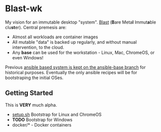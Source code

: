 # Blast-wk

My vision for an immutable desktop "system".  [Blast](https://github.com/ssmiller25/blast) (**B**are Meta**l** Immut**a**ble clu**st**er).  Central premesis are:

- Almost all workloads are container images
- All mutable "data" is backed up regularly, and without manual intervention, to the cloud.
- Any **base** can be used for the workstation - Linux, Mac, ChromeOS, or even Windows!

Previous [ansible based system is kept on the ansible-base branch](https://github.com/ssmiller25/immutabledesktop/tree/ansible-base) for historical purposes.  Eventually the only ansible recipes will be for bootstraping the initial OSes.

## Getting Started

This is **VERY** much alpha.  

- [setup.sh](setup.sh) Bootstrap for Linux and ChromeOS
- **TODO** Bootstrap for Windows
- docker/* - Docker containers
